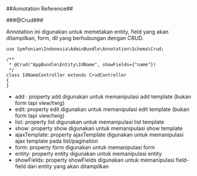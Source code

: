 ##Annotation Reference##

###@Crud###

Annotation ini digunakan untuk memetakan entity, field yang akan ditampilkan, form, dll yang berhubungan dengan CRUD.

```lang=php
use Symfonian\Indonesia\AdminBundle\Annotation\Schema\Crud;

/**
 * @Crud("AppBundle\Entity\IdName", showFields={"name"})
 */
class IdNameController extends CrudController
{
}
```

- add : property add digunakan untuk memanipulasi add template (bukan form tapi view/twig)
- edit: property edit digunakan untuk memanipulasi edit template (bukan form tapi view/twig)
- list: property list digunakan untuk memanipulasi list template
- show: property show digunakan untuk memanipulasi show template
- ajaxTemplate: property ajaxTemplate digunakan untuk memanipulasi ajax template pada list/pagination
- form: property form digunakan untuk memanipulasi form
- entity: property entity digunakan untuk memanipulasi entity
- showFields: property showFields digunakan untuk memanipulasi field-field dari entity yang akan ditampilkan
